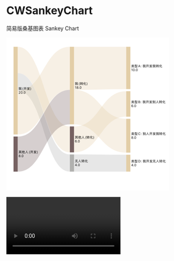 # CWSankeyChart
简易版桑基图表 Sankey Chart

[![DEMO](https://github.com/baozoudiudiu/CWSankeyChart/blob/main/egg.jpg)](https://github.com/baozoudiudiu/CWSankeyChart/blob/main/egg.mov)

<video src="https://github.com/baozoudiudiu/CWSankeyChart/blob/main/egg.mov" controls />
